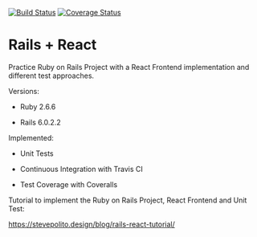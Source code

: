 [![Build Status](https://travis-ci.com/jehcriss42/rails_react.svg?branch=master)](https://travis-ci.com/jehcriss42/rails_react)
[![Coverage Status](https://coveralls.io/repos/github/jehcriss42/rails_react/badge.svg?branch=master)](https://coveralls.io/github/jehcriss42/rails_react?branch=master)

# Rails + React

Practice Ruby on Rails Project with a React Frontend implementation and different test approaches. 


Versions:

- Ruby 2.6.6

- Rails 6.0.2.2

Implemented: 

- Unit Tests

- Continuous Integration with Travis CI

- Test Coverage with Coveralls



Tutorial to implement the Ruby on Rails Project, React Frontend and Unit Test:

https://stevepolito.design/blog/rails-react-tutorial/
